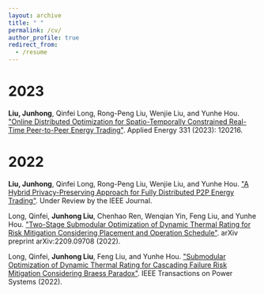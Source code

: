 ```yaml
---
layout: archive
title: " "
permalink: /cv/
author_profile: true
redirect_from:
  - /resume
---
```



2023
======
**Liu, Junhong**, Qinfei Long, Rong-Peng Liu, Wenjie Liu, and Yunhe Hou. ["Online Distributed Optimization for Spatio-Temporally Constrained Real-Time Peer-to-Peer Energy Trading"](https://www.sciencedirect.com/science/article/abs/pii/S0306261922014738). Applied Energy 331 (2023): 120216.

2022
======
**Liu, Junhong**, Qinfei Long, Rong-Peng Liu, Wenjie Liu, and Yunhe Hou. ["A Hybrid Privacy-Preserving Approach for Fully Distributed P2P Energy Trading"]( ). Under Review by the IEEE Journal.

Long, Qinfei, **Junhong Liu**, Chenhao Ren, Wenqian Yin, Feng Liu, and Yunhe Hou. ["Two-Stage Submodular Optimization of Dynamic Thermal Rating for Risk Mitigation Considering Placement and Operation Schedule"](https://arxiv.org/pdf/2209.09708.pdf). arXiv preprint arXiv:2209.09708 (2022).

Long, Qinfei, **Junhong Liu**, Feng Liu, and Yunhe Hou. ["Submodular Optimization of Dynamic Thermal Rating for Cascading Failure Risk Mitigation Considering Braess Paradox"](https://ieeexplore.ieee.org/abstract/document/9893388). IEEE Transactions on Power Systems (2022).
